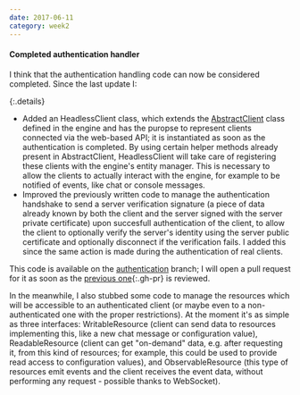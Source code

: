 ```yaml
---
date: 2017-06-11
category: week2
---
```


#### Completed authentication handler
I think that the authentication handling code can now be considered completed. Since the last update I:

{:.details}
- Added an HeadlessClient class, which extends the [AbstractClient](https://github.com/MovingBlocks/Terasology/blob/develop/engine/src/main/java/org/terasology/network/internal/AbstractClient.java) class defined in the engine and has the puropse to represent clients connected via the web-based API; it is instantiated as soon as the authentication is completed. By using certain helper methods already present in AbstractClient, HeadlessClient will take care of registering these clients with the engine's entity manager. This is necessary to allow the clients to actually interact with the engine, for example to be notified of events, like chat or console messages.
- Improved the previously written code to manage the authentication handshake to send a server verification signature (a piece of data already known by both the client and the server signed with the server private certificate) upon succesfull authentication of the client, to allow the client to optionally verify the server's identity using the server public certificate and optionally disconnect if the verification fails. I added this since the same action is made during the authentication of real clients.

This code is available on the [authentication](https://github.com/gianluca-nitti/FacadeServer/commits/authentication) branch; I will open a pull request for it as soon as the [previous one](https://github.com/MovingBlocks/FacadeServer/pull/1){:.gh-pr} is reviewed.

In the meanwhile, I also stubbed some code to manage the resources which will be accessible to an authenticated client (or maybe even to a non-authenticated one with the proper restrictions). At the moment it's as simple as three interfaces: WritableResource (client can send data to resources implementing this, like a new chat message or configuration value), ReadableResource (client can get "on-demand" data, e.g. after requesting it, from this kind of resources; for example, this could be used to provide read access to configuration values), and ObservableResource (this type of resources emit events and the client receives the event data, without performing any request - possible thanks to WebSocket).
